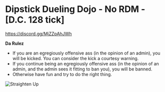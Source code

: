 # Dipstick Dueling Dojo - No RDM - [D.C. 128 tick]

<a id="Dipstick Dueling Dojo's Discord">https://discord.gg/MjZZpAhJWh</a>

**Da Rulez**
* If you are an egregiously offensive ass (in the opinion of an admin), you will be kicked. You can consider the kick a courtesy warning.
* If you continue being an egregiously offensive ass (in the opinion of an admin, and the admin sees it fitting to ban you), you will be banned.
* Otherwise have fun and try to do the right thing. 

![Straighten Up](/Mordhau/Saved/Images/PenBAxZ.png)
